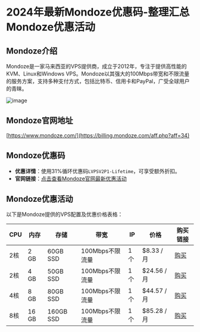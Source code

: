 # 2024年最新Mondoze优惠码-整理汇总Mondoze优惠活动

## Mondoze介绍
Mondoze是一家马来西亚的VPS提供商，成立于2012年，专注于提供高性能的KVM、Linux和Windows VPS。Mondoze以其强大的100Mbps带宽和不限流量的服务方案，支持多种支付方式，包括比特币、信用卡和PayPal，广受全球用户的青睐。

![image](https://github.com/drobmakea/Mondoze/assets/167662931/610ecadd-b9a5-40b9-956a-63617c8cab29)

## Mondoze官网地址
[https://www.mondoze.com/](https://billing.mondoze.com/aff.php?aff=34)

## Mondoze优惠码
- **优惠详情**：使用31%循环优惠码`LVPSV2P1-Lifetime`，可享受额外折扣。
- **官网链接**：[点击查看Mondoze官网最新优惠活动](https://billing.mondoze.com/aff.php?aff=34)

## Mondoze优惠活动
以下是Mondoze提供的VPS配置及优惠价格表格：

| CPU   | 内存  | 存储     | 带宽            | IP        | 价格               | 购买链接                                                         |
|-------|-------|----------|-----------------|-----------|--------------------|------------------------------------------------------------------|
| 2核   | 2 GB  | 60GB SSD | 100Mbps不限流量 | 1个       | $8.33 /月           | [购买](https://billing.mondoze.com/aff.php?aff=34&pid=122) |
| 2核   | 4 GB  | 50GB SSD | 100Mbps不限流量 | 1个       | $24.56 /月          | [购买](https://billing.mondoze.com/aff.php?aff=34&pid=115&promocode=LVPSV2P1-Lifetime) |
| 4核   | 8 GB  | 80GB SSD | 100Mbps不限流量 | 1个       | $44.57 /月          | [购买](https://billing.mondoze.com/aff.php?aff=34&pid=116&promocode=LVPSV2P1-Lifetime) |
| 8核   | 16 GB | 160GB SSD| 100Mbps不限流量 | 1个       | $85.28 /月          | [购买](https://billing.mondoze.com/aff.php?aff=34&pid=117&promocode=LVPSV2P1-Lifetime) |
